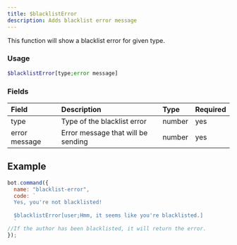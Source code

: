 ```yaml
---
title: $blacklistError
description: Adds blacklist error message
---
```


This function will show a blacklist error for given type.

### Usage 

```php
$blacklistError[type;error message]
```

### Fields

| Field | Description | Type | Required |
| :--- | :--- | :--- | :--- |
| type | Type of the blacklist error | number | yes |
| error message | Error message that will be sending | number | yes |

## Example

```javascript
bot.command({
  name: "blacklist-error",
  code: `
  Yes, you're not blacklisted!
  
  $blacklistError[user;Hmm, it seems like you're blacklisted.]
  `
//If the author has been blacklisted, it will return the error.
});
```
